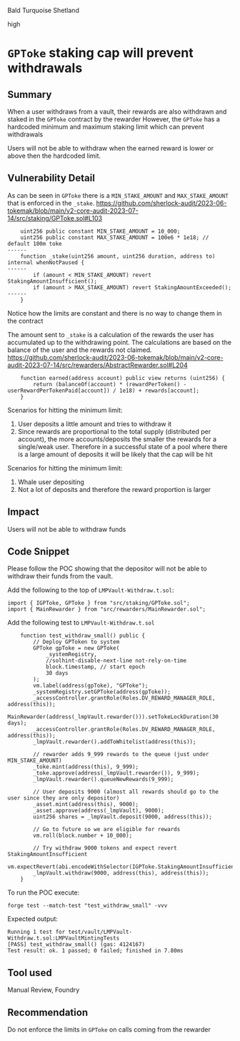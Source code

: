 Bald Turquoise Shetland

high

# `GPToke` staking cap will prevent withdrawals
## Summary

When a user withdraws from a vault, their rewards are also withdrawn and staked in the `GPToke` contract by the rewarder
However, the `GPToke` has a hardcoded minimum and maximum staking limit which can prevent withdrawals

Users will not be able to withdraw when the earned reward is lower or above then the hardcoded limit.

## Vulnerability Detail

As can be seen in `GPToke` there is a `MIN_STAKE_AMOUNT` and `MAX_STAKE_AMOUNT` that is enforced in the `_stake`. 
https://github.com/sherlock-audit/2023-06-tokemak/blob/main/v2-core-audit-2023-07-14/src/staking/GPToke.sol#L103
```solidity
    uint256 public constant MIN_STAKE_AMOUNT = 10_000;
    uint256 public constant MAX_STAKE_AMOUNT = 100e6 * 1e18; // default 100m toke
------
    function _stake(uint256 amount, uint256 duration, address to) internal whenNotPaused {
------
        if (amount < MIN_STAKE_AMOUNT) revert StakingAmountInsufficient();
        if (amount > MAX_STAKE_AMOUNT) revert StakingAmountExceeded();
------
    }
```

Notice how the limits are constant and there is no way to change them in the contract

The amount sent to `_stake` is a calculation of the rewards the user has accumulated up to the withdrawing point.
The calculations are based on the balance of the user and the rewards not claimed.
https://github.com/sherlock-audit/2023-06-tokemak/blob/main/v2-core-audit-2023-07-14/src/rewarders/AbstractRewarder.sol#L204
```solidity
    function earned(address account) public view returns (uint256) {
        return (balanceOf(account) * (rewardPerToken() - userRewardPerTokenPaid[account]) / 1e18) + rewards[account];
    }
```
Scenarios for hitting the minimum limit:
1. User deposits a little amount and tries to withdraw it
2. Since rewards are proportional to the total supply (distributed per account), the more accounts/deposits the smaller the rewards for a single/weak user. Therefore in a successful state of a pool where there is a large amount of deposits it will be likely that the cap will be hit

Scenarios for hitting the minimum limit:
1. Whale user depositing
2. Not a lot of deposits and therefore the reward proportion is larger

## Impact

Users will not be able to withdraw funds

## Code Snippet

Please follow the POC showing that the depositor will not be able to withdraw their funds from the vault.

Add the following to the top of `LMPVault-Withdraw.t.sol`:
```solidity
import { IGPToke, GPToke } from "src/staking/GPToke.sol";
import { MainRewarder } from "src/rewarders/MainRewarder.sol";
```

Add the following test to `LMPVault-Withdraw.t.sol`
```solidity
    function test_withdraw_small() public {
        // Deploy GPToken to system
        GPToke gpToke = new GPToke(
            _systemRegistry,
            //solhint-disable-next-line not-rely-on-time
            block.timestamp, // start epoch
            30 days
        );
        vm.label(address(gpToke), "GPToke");
        _systemRegistry.setGPToke(address(gpToke));
        _accessController.grantRole(Roles.DV_REWARD_MANAGER_ROLE, address(this));
        MainRewarder(address(_lmpVault.rewarder())).setTokeLockDuration(30 days);
        _accessController.grantRole(Roles.DV_REWARD_MANAGER_ROLE, address(this));
        _lmpVault.rewarder().addToWhitelist(address(this));

        // rewarder adds 9_999 rewards to the queue (just under MIN_STAKE_AMOUNT)
        _toke.mint(address(this), 9_999);
        _toke.approve(address(_lmpVault.rewarder()), 9_999);
        _lmpVault.rewarder().queueNewRewards(9_999);

        // User deposits 9000 (almost all rewards should go to the user since they are only depositor)
        _asset.mint(address(this), 9000);
        _asset.approve(address(_lmpVault), 9000);
        uint256 shares = _lmpVault.deposit(9000, address(this));

        // Go to future so we are eligible for rewards
        vm.roll(block.number + 10_000);

        // Try withdraw 9000 tokens and expect revert StakingAmountInsufficient
        vm.expectRevert(abi.encodeWithSelector(IGPToke.StakingAmountInsufficient.selector));
        _lmpVault.withdraw(9000, address(this), address(this));
    }
```

To run the POC execute:
```solidity
forge test --match-test "test_withdraw_small" -vvv 
```

Expected output:
```solidity
Running 1 test for test/vault/LMPVault-Withdraw.t.sol:LMPVaultMintingTests
[PASS] test_withdraw_small() (gas: 4124167)
Test result: ok. 1 passed; 0 failed; finished in 7.80ms
```

## Tool used

Manual Review, Foundry

## Recommendation

Do not enforce the limits in `GPToke` on calls coming from the rewarder